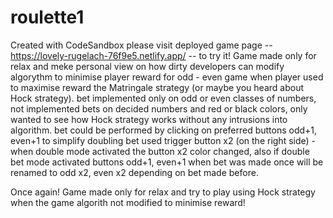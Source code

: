 # roulette1
Created with CodeSandbox
please visit deployed game page -- https://lovely-rugelach-76f9e5.netlify.app/ -- to try it! Game made only for relax and meke personal view on 
how dirty developers can modify algorythm to minimise player reward for odd - even game when player used to maximise reward the Matringale strategy (or maybe you heard about Hock strategy).
bet implemented only on odd or even classes of numbers, not implemented bets on decided numbers and red or black colors, only wanted to see how Hock strategy works without any intrusions into algorithm.
bet could be performed by clicking on preferred buttons odd+1, even+1
to simplify doubling bet used trigger button x2 (on the right side) - when double mode activated the button x2 color changed, 
also if double bet mode activated buttons odd+1, even+1 when bet was made once will be renamed to odd x2, even x2 depending on bet made before.

Once again!
Game made only for relax and try to play using Hock strategy when the game algorith not modified to minimise reward!
